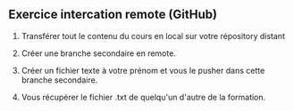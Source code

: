 ## Exercice intercation remote (GitHub)

1. Transférer tout le contenu du cours en local sur votre répository distant

2. Créer une branche secondaire en remote.

3. Créer un fichier texte à votre prénom et vous le pusher dans cette branche secondaire. 

4. Vous récupérer le fichier .txt de quelqu'un d'autre de la formation.